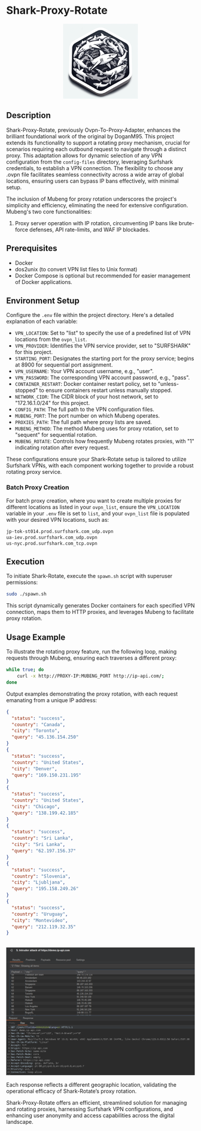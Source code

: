 # Shark-Proxy-Rotate 

<div align="center">
    <img src="config-files/image.png" alt="alt text" width="200"/>
</div>

## Description

Shark-Proxy-Rotate, previously Ovpn-To-Proxy-Adapter, enhances the brilliant foundational work of the original by DoganM95. This project extends its functionality to support a rotating proxy mechanism, crucial for scenarios requiring each outbound request to navigate through a distinct proxy. This adaptation allows for dynamic selection of any VPN configuration from the `config-files` directory, leveraging Surfshark credentials, to establish a VPN connection. The flexibility to choose any .ovpn file facilitates seamless connectivity across a wide array of global locations, ensuring users can bypass IP bans effectively, with minimal setup.

The inclusion of Mubeng for proxy rotation underscores the project's simplicity and efficiency, eliminating the need for extensive configuration. Mubeng's two core functionalities:
1. Proxy server operation with IP rotation, circumventing IP bans like brute-force defenses, API rate-limits, and WAF IP blockades.

## Prerequisites

- Docker
- dos2unix (to convert VPN list files to Unix format)
- Docker Compose is optional but recommended for easier management of Docker applications.

## Environment Setup

Configure the `.env` file within the project directory. Here's a detailed explanation of each variable:

- `VPN_LOCATION`: Set to "list" to specify the use of a predefined list of VPN locations from the `ovpn_list`.
- `VPN_PROVIDER`: Identifies the VPN service provider, set to "SURFSHARK" for this project.
- `STARTING_PORT`: Designates the starting port for the proxy service; begins at 8900 for sequential port assignment.
- `VPN_USERNAME`: Your VPN account username, e.g., "user".
- `VPN_PASSWORD`: The corresponding VPN account password, e.g., "pass".
- `CONTAINER_RESTART`: Docker container restart policy, set to "unless-stopped" to ensure containers restart unless manually stopped.
- `NETWORK_CIDR`: The CIDR block of your host network, set to "172.16.1.0/24" for this project.
- `CONFIG_PATH`: The full path to the VPN configuration files.
- `MUBENG_PORT`: The port number on which Mubeng operates.
- `PROXIES_PATH`: The full path where proxy lists are saved.
- `MUBENG_METHOD`: The method Mubeng uses for proxy rotation, set to "sequent" for sequential rotation.
- `MUBENG_ROTATE`: Controls how frequently Mubeng rotates proxies, with "1" indicating rotation after every request.

These configurations ensure your Shark-Rotate setup is tailored to utilize Surfshark VPNs, with each component working together to provide a robust rotating proxy service.

### Batch Proxy Creation

For batch proxy creation, where you want to create multiple proxies for different locations as listed in your `ovpn_list`, ensure the `VPN_LOCATION` variable in your `.env` file is set to `list`, and your `ovpn_list` file is populated with your desired VPN locations, such as:

```plaintext
jp-tok-st014.prod.surfshark.com_udp.ovpn
ua-iev.prod.surfshark.com_udp.ovpn
us-nyc.prod.surfshark.com_tcp.ovpn
```

## Execution

To initiate Shark-Rotate, execute the `spawn.sh` script with superuser permissions:

```bash
sudo ./spawn.sh
```

This script dynamically generates Docker containers for each specified VPN connection, maps them to HTTP proxies, and leverages Mubeng to facilitate proxy rotation.

## Usage Example

To illustrate the rotating proxy feature, run the following loop, making requests through Mubeng, ensuring each traverses a different proxy:

```bash
while true; do
    curl -x http://PROXY-IP:MUBENG_PORT http://ip-api.com/;
done
```

Output examples demonstrating the proxy rotation, with each request emanating from a unique IP address:

```json
{
  "status": "success",
  "country": "Canada",
  "city": "Toronto",
  "query": "45.136.154.250"
}
{
  "status": "success",
  "country": "United States",
  "city": "Denver",
  "query": "169.150.231.195"
}
{
  "status": "success",
  "country": "United States",
  "city": "Chicago",
  "query": "138.199.42.185"
}
{
  "status": "success",
  "country": "Sri Lanka",
  "city": "Sri Lanka",
  "query": "62.197.156.37"
}
{
  "status": "success",
  "country": "Slovenia",
  "city": "Ljubljana",
  "query": "195.158.249.26"
}
{
  "status": "success",
  "country": "Uruguay",
  "city": "Montevideo",
  "query": "212.119.32.35"
}



```

![Burp](config-files/image-burp.png)


Each response reflects a different geographic location, validating the operational efficacy of Shark-Rotate’s proxy rotation.

Shark-Proxy-Rotate offers an efficient, streamlined solution for managing and rotating proxies, harnessing Surfshark VPN configurations, and enhancing user anonymity and access capabilities across the digital landscape.
